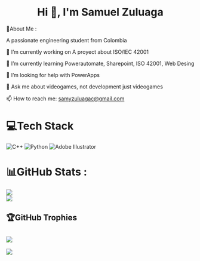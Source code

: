 <h1 align="center">Hi 👋, I'm Samuel Zuluaga</h1>
💫About Me :

A passionate engineering student from Colombia

🔭 I’m currently working on A proyect about ISO/IEC 42001

🌱 I’m currently learning Powerautomate, Sharepoint, ISO 42001, Web Desing

🤝 I’m looking for help with PowerApps

💬 Ask me about videogames, not development just videogames

📫 How to reach me: samyzuluagac@gmail.com 

# 💻Tech Stack
![C++](https://img.shields.io/badge/c++-%2300599C.svg?style=for-the-badge&logo=c%2B%2B&logoColor=white) ![Python](https://img.shields.io/badge/python-3670A0?style=for-the-badge&logo=python&logoColor=ffdd54) ![Adobe Illustrator](https://img.shields.io/badge/adobeillustrator-%23FF9A00.svg?style=for-the-badge&logo=adobeillustrator&logoColor=white)
# 📊GitHub Stats :
![](https://github-readme-stats.vercel.app/api?username=Zuluagita&theme=dracula&hide_border=false&include_all_commits=false&count_private=false)<br/>
![](https://github-readme-streak-stats.herokuapp.com/?user=Zuluagita&theme=dracula&hide_border=false)<br/>

## 🏆GitHub Trophies
![](https://github-trophies.vercel.app/?username=Zuluagita&theme=radical&no-frame=false&no-bg=false&margin-w=4)
---
[![](https://visitcount.itsvg.in/api?id=Zuluagita&icon=0&color=12)](https://visitcount.itsvg.in)

